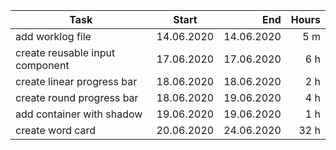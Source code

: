 | Task     | Start            | End  | Hours |
| ------------- |:-------------:| -----:| -----:|
| add worklog file | 14.06.2020 | 14.06.2020 | 5 m |
| create reusable input component | 17.06.2020 | 17.06.2020 | 6 h |
| create linear progress bar | 18.06.2020 | 18.06.2020 | 2 h |
| create round progress bar | 18.06.2020 | 19.06.2020 | 4 h |
| add container with shadow | 19.06.2020 | 19.06.2020 | 1 h |
| create word card | 20.06.2020 | 24.06.2020 | 32 h |
